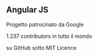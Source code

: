 ##  Angular JS

Progetto patrocinato da Google

1.237 contributors in tutto il mondo

su GitHub sotto MIT Licence
